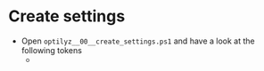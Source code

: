 # Create settings

* Open `optilyz__00__create_settings.ps1` and have a look at the following tokens
  * <username>